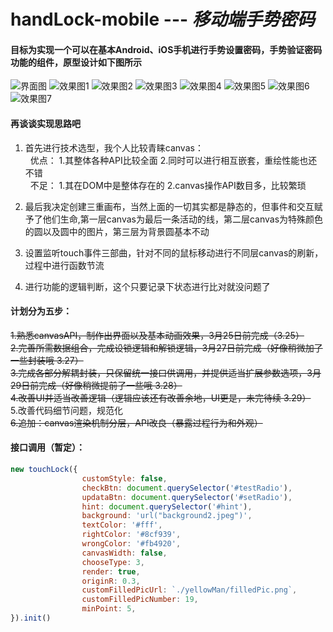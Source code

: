 # handLock-mobile --- *移动端手势密码*  

#### 目标为实现一个可以在基本Android、iOS手机进行手势设置密码，手势验证密码功能的组件，原型设计如下图所示  

![](https://p1.ssl.qhimg.com/t01d73f4b567014b497.png "界面图")
![](https://p5.ssl.qhimg.com/t01ad2dbd1fa3195d55.png "效果图1")
![](https://p3.ssl.qhimg.com/t01e3ccb14544b73cc3.png "效果图2")
![](https://p4.ssl.qhimg.com/t01e29ee99bbe73b256.png "效果图3")
![](https://p4.ssl.qhimg.com/t01698b3be9b0d473e7.png "效果图4")
![](https://p3.ssl.qhimg.com/t01dc54ccf4133d2b06.png "效果图5")
![](https://p1.ssl.qhimg.com/t01410791e9c637add0.png "效果图6")
![](https://p0.ssl.qhimg.com/t019bf08a6f82f1d289.png "效果图7")  

#### 再谈谈实现思路吧  
1. 首先进行技术选型，我个人比较青睐canvas：  
   优点： 1.其整体各种API比较全面  2.同时可以进行相互嵌套，重绘性能也还不错  
   不足： 1.其在DOM中是整体存在的  2.canvas操作API数目多，比较繁琐    

2. 最后我决定创建三重画布，当然上面的一切其实都是静态的，但事件和交互赋予了他们生命,第一层canvas为最后一条活动的线，第二层canvas为特殊颜色的圆以及圆中的图片，第三层为背景圆基本不动

3. 设置监听touch事件三部曲，针对不同的鼠标移动进行不同层canvas的刷新，过程中进行函数节流

4. 进行功能的逻辑判断，这个只要记录下状态进行比对就没问题了  

#### 计划分为五步：  

~~1.熟悉canvasAPI，制作出界面以及基本动画效果，3月25日前完成（3.25）~~  
~~2.完善所需数据组合，完成设锁逻辑和解锁逻辑，3月27日前完成（好像稍微加了一些封装哦 3.27）~~  
~~3.完成各部分解耦封装，只保留统一接口供调用，并提供适当扩展参数选项，3月29日前完成（好像稍微提前了一些哦 3.28）~~  
~~4.改善UI并适当改善逻辑（逻辑应该还有改善余地，UI更是，未完待续  3.29）~~  
5.改善代码细节问题，规范化  
~~6.追加：canvas渲染机制分层，API改良（暴露过程行为和外观）~~  

#### 接口调用（暂定）：
```js
new touchLock({  
                customStyle: false,                                         //boolean   是否自定义样式
                checkBtn: document.querySelector('#testRadio'),             //check单选框
                updataBtn: document.querySelector('#setRadio'),             //updata单选框
                hint: document.querySelector('#hint'),                      //消息提示框
                background: 'url("background2.jpeg")',                      //url    container背景
                textColor: '#fff',                                          //文字颜色
                rightColor: '#8cf939',                                      //选择正确后空心圆的颜色
                wrongColor: '#fb4920',                                      //选择错误后空心圆的颜色
                canvasWidth: false,                                         //是否自定义canvas宽度
                chooseType: 3,                                              //手势密码圆数量 默认为3*3
                render: true,                                               //自动渲染
                originR: 0.3,                                               //半径占圆心距的比例
                customFilledPicUrl: `./yellowMan/filledPic.png`,            //填充空心圆图片相对路径，filledPic + index确认唯一图片---形如`./yellowMan/filledPic${index}.png`
                customFilledPicNumber: 19,                                  //填充空心圆图片的总数 
                minPoint: 5,                                                //手势密码的最小连接数目
}).init()  
```
